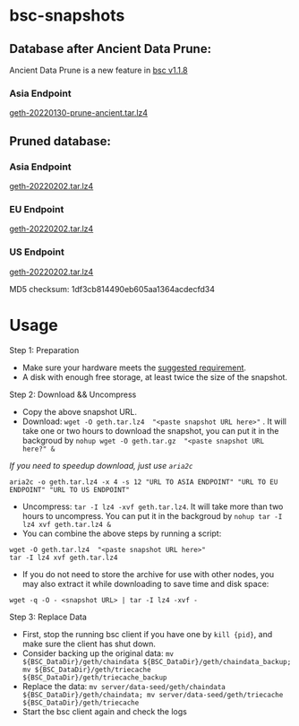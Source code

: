 
# bsc-snapshots

## Database after Ancient Data Prune:

Ancient Data Prune is a new feature in [bsc v1.1.8](https://github.com/binance-chain/bsc/releases/tag/v1.1.8)

### Asia Endpoint

[geth-20220130-prune-ancient.tar.lz4
](https://tf-dex-prod-public-snapshot-site1.s3-accelerate.amazonaws.com/geth-20220130-prune-ancient.tar.lz4?AWSAccessKeyId=AKIAYINE6SBQPUZDDRRO&Signature=AjlNmiTN9yMDQ4zVsG7ed82jWc0%3D&Expires=1646198687
) 



## Pruned database:


### Asia Endpoint


[geth-20220202.tar.lz4
](https://tf-dex-prod-public-snapshot-site1.s3-accelerate.amazonaws.com/geth-20220202.tar.lz4?AWSAccessKeyId=AKIAYINE6SBQPUZDDRRO&Signature=ibG9GhRWF0DJkZt6UqIDx1V0ftk%3D&Expires=1646431101
)

### EU Endpoint


[geth-20220202.tar.lz4
](https://tf-dex-prod-public-snapshot.s3-accelerate.amazonaws.com/geth-20220202.tar.lz4?AWSAccessKeyId=AKIAYINE6SBQPUZDDRRO&Signature=GeCrrNGWwVwNVYTBuAhBiNaI01w%3D&Expires=1646431102
)


### US Endpoint


[geth-20220202.tar.lz4
](https://tf-dex-prod-public-snapshot-site3.s3-accelerate.amazonaws.com/geth-20220202.tar.lz4?AWSAccessKeyId=AKIAYINE6SBQPUZDDRRO&Signature=LJvguzAfsUY5L8GsEtBJOHvw%2FcM%3D&Expires=1646431102
)

MD5 checksum: 1df3cb814490eb605aa1364acdecfd34



# Usage 

Step 1: Preparation
- Make sure your hardware meets the [suggested requirement](https://docs.binance.org/smart-chain/developer/fullnode.html).
- A disk with enough free storage, at least twice the size of the snapshot.

Step 2: Download && Uncompress
- Copy the above snapshot URL.
- Download:  `wget -O geth.tar.lz4  "<paste snapshot URL here>"` . It will take one or two hours to download the snapshot, you can put it in the backgroud by `nohup wget -O geth.tar.gz  "<paste snapshot URL here?" &`


*If you need to speedup download, just use `aria2c`*
```
aria2c -o geth.tar.lz4 -x 4 -s 12 "URL TO ASIA ENDPOINT" "URL TO EU ENDPOINT" "URL TO US ENDPOINT"
```


- Uncompress: `tar -I lz4 -xvf geth.tar.lz4`. It will take more than two hours to uncompress. You can put it in the backgroud by `nohup tar -I lz4 xvf geth.tar.lz4 &`
- You can combine the above steps by running a script:
```
wget -O geth.tar.lz4  "<paste snapshot URL here>"
tar -I lz4 xvf geth.tar.lz4
```


- If you do not need to store the archive for use with other nodes, you may also extract it while downloading to save time and disk space:
```
wget -q -O - <snapshot URL> | tar -I lz4 -xvf -
```


Step 3: Replace Data
- First, stop the running bsc client if you have one by `kill {pid}`, and make sure the client has shut down.
- Consider backing up the original data: `mv ${BSC_DataDir}/geth/chaindata ${BSC_DataDir}/geth/chaindata_backup; mv ${BSC_DataDir}/geth/triecache ${BSC_DataDir}/geth/triecache_backup`
- Replace the data: `mv server/data-seed/geth/chaindata ${BSC_DataDir}/geth/chaindata; mv server/data-seed/geth/triecache ${BSC_DataDir}/geth/triecache`
- Start the bsc client again and check the logs

